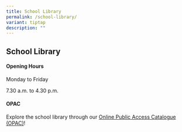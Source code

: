 ```yaml
---
title: School Library
permalink: /school-library/
variant: tiptap
description: ""
---
```

<h2>School Library</h2>
<h4>Opening Hours</h4>
<p>Monday to Friday</p>
<p>7.30 a.m. to 4.30 p.m.</p>
<h4>OPAC</h4>
<p>Explore the school library through our <a href="https://schoolibrary.moe.edu.sg/teckgheepri/cgi-bin/spydus.exe/MSGTRN/WPAC/HOME" rel="noopener nofollow" target="_blank">Online Public Access Catalogue (OPAC)</a>!</p>
<h4></h4>
<p></p>